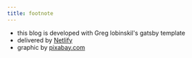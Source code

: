 ```yaml
---
title: footnote
---
```


* this blog is developed with Greg lobinskil's gatsby template
* delivered by [Netlify](https://www.netlify.com/)
* graphic by [pixabay.com](https://pixabay.com)

